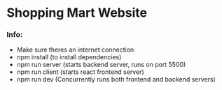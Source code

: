 # Shopping Mart Website

### Info:

- Make sure theres an internet connection
- npm install (to install dependencies)
- npm run server (starts backend server, runs on port 5500)
- npm run client (starts react frontend server)
- npm run dev (Concurrently runs both frontend and backend servers)
